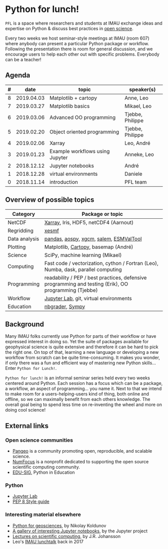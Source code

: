 # Python for lunch!

`PFL` is a space where researchers and students at IMAU exchange ideas and expertise on Python & discuss best practices in [open science](https://en.wikipedia.org/wiki/Open_science).

Every two weeks we host seminar-style meetings at IMAU (room 607) where anybody can present a particular Python package or workflow. Following the presentation there is room for general discussion, and we encourage users to help each other out with specific problems. Everybody can be a teacher!

## Agenda
| # | date     | topic                           | speaker(s)       |
| --- | ------ | ------------------------------- | -------------    |
| 8 | 2019.04.03 | Matplotlib + cartopy           | Anne, Leo |
| 7 | 2019.03.27 | Matplotlib basics               | Mikael, Leo |
| 6 | 2019.03.06 | Advanced OO programming         | Tjebbe, Philippe |
| 5 | 2019.02.20 | Object oriented programming     | Tjebbe, Philippe |
| 4 | 2019.02.06 | Xarray                          | Leo, André       |
| 3 | 2019.01.23 | Example workflows using Jupyter | Anneke, Leo      |
| 2 | 2018.12.12 | Jupyter notebooks               | André            |
| 1 | 2018.12.28 | virtual environments            | Daniele          |
| 0 | 2018.11.14 | introduction                    | PFL team         |


## Overview of possible topics
| Category | Package or topic |
| ------------- | ------------- |
| NetCDF  | [Xarray](http://xarray.pydata.org/), Iris, HDF5, netCDF4 (Aarnout) |
| Regridding | [xesmf](https://xesmf.readthedocs.io/en/latest/)
| Data analysis | [pandas](http://pandas.pydata.org/), [aospy](https://aospy.readthedocs.io/en/stable/), [xgcm](https://xgcm.readthedocs.io/en/latest/), [salem](https://salem.readthedocs.io/en/stable/), [ESMValTool](https://www.esmvaltool.org/)
| Plotting  | Matplotlib, [Cartopy](https://scitools.org.uk/cartopy/docs/latest/index.html), basemap (André)
| Science | SciPy, machine learning (Mikael)
| Computing | Fast code  / vectorization, cython / Fortran (Leo), Numba, dask, parallel computing
| Programming | readability / PEP / best practices, defensive programming and testing (Erik), OO programming (Tjebbe)
| Workflow | [Jupyter Lab](https://jupyterlab.readthedocs.io/en/stable/), git,  virtual environments
| Education | [nbgrader](https://nbgrader.readthedocs.io/en/stable/), [Sympy](https://www.sympy.org)

## Background
Many IMAU folks currently use Python for parts of their workflow or have expressed interest in doing so. Yet the suite of packages available for geophysical science is quite extensive and therefore it can be hard to pick the right one. On top of that, learning a new language or developing a new workflow from scratch can be quite time-consuming. It makes you wonder, if only there was a fun and efficient way of mastering new Python skills… Enter `Python for Lunch!`.

`Python for lunch!` is an informal seminar series held every two weeks centered around Python. Each session has a focus which can be a package, a workflow, an aspect of programming... you name it. Next to that we intend to make room for a users-helping-users kind of thing, both online and offline, so we can maximally benefit from each others knowledge. The overall goal being to spend less time on re-inventing the wheel and more on doing cool science! 

## External links

### Open science communities
* [Pangeo](http://pangeo.io/) is a community promoting open, reproducible, and scalable science.
* [NumFocus](https://numfocus.org/) is a nonprofit dedicated to supporting the open source scientific computing community.
* [EDU-SIG](https://www.python.org/community/sigs/current/edu-sig/), Python in Education

### Python
* [Jupyter Lab](https://jupyterlab.readthedocs.io/en/stable/)
* [PEP 8 Style guide](https://pep8.org/)

### Interesting material elsewhere
* [Python for geosciences](https://github.com/koldunovn/python_for_geosciences), by Nikolay Koldunov 
* [A gallery of interesting Jupyter notebooks](https://github.com/jupyter/jupyter/wiki/A-gallery-of-interesting-Jupyter-Notebooks), by the Jupyter project
* [Lectures on scientific computing](https://github.com/jrjohansson/scientific-python-lectures), by J.R. Johansson 
* Leo's [IMAU lunchtalk](https://github.com/lvankampenhout/Lunchtalk-Python-2017) back in 2017 
